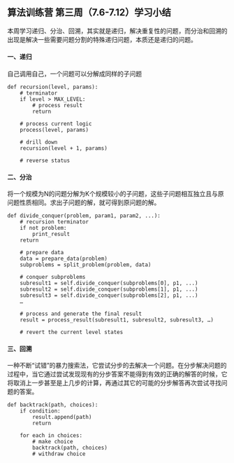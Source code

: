 ## 算法训练营 第三周（7.6-7.12）学习小结

本周学习递归、分治、回溯，其实就是递归，解决重复性的问题，而分治和回溯的出现是解决一些需要问题分割的特殊递归问题，本质还是递归的问题。

#### 一、递归
自己调用自己，一个问题可以分解成同样的子问题

```
def recursion(level, params):
    # terminator
    if level > MAX_LEVEL:
        # process result
        return
    
    # process current logic
    process(level, params)

    # drill down
    recursion(level + 1, params)
    
    # reverse status

```

#### 二、分治
将一个规模为N的问题分解为K个规模较小的子问题，这些子问题相互独立且与原问题性质相同。求出子问题的解，就可得到原问题的解。

```
def divide_conquer(problem, param1, param2, ...): 
    # recursion terminator 
    if not problem: 
        print_result 
	return
 
    # prepare data 
    data = prepare_data(problem) 
    subproblems = split_problem(problem, data) 

    # conquer subproblems 
    subresult1 = self.divide_conquer(subproblems[0], p1, ...) 
    subresult2 = self.divide_conquer(subproblems[1], p1, ...) 
    subresult3 = self.divide_conquer(subproblems[2], p1, ...) 
    …

    # process and generate the final result 
    result = process_result(subresult1, subresult2, subresult3, …)
	
    # revert the current level states

```

#### 三、回溯
一种不断“试错”的暴力搜索法，它尝试分步的去解决一个问题。在分步解决问题的过程中，当它通过尝试发现现有的分步答案不能得到有效的正确的解答的时候，它将取消上一步甚至是上几步的计算，再通过其它的可能的分步解答再次尝试寻找问题的答案。

```
def backtrack(path, choices):
    if condition:
        result.append(path)
        return

    for each in choices:
        # make choice
        backtrack(path, choices)
        # withdraw choice
```
